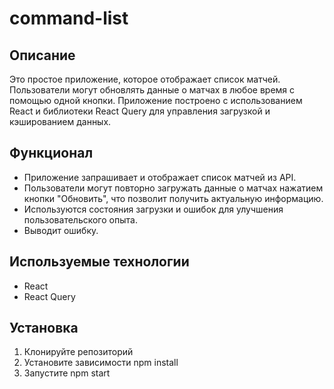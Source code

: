 # command-list

## Описание

Это простое приложение, которое отображает список матчей. Пользователи могут обновлять данные о матчах в любое время с помощью одной кнопки. Приложение построено с использованием React и библиотеки React Query для управления загрузкой и кэшированием данных.

## Функционал

- Приложение запрашивает и отображает список матчей из API.
- Пользователи могут повторно загружать данные о матчах нажатием кнопки "Обновить", что позволит получить актуальную информацию.
- Используются состояния загрузки и ошибок для улучшения пользовательского опыта.
- Выводит ошибку.

## Используемые технологии

- React
- React Query

## Установка

1. Клонируйте репозиторий
2. Установите зависимости npm install
3. Запустите npm start